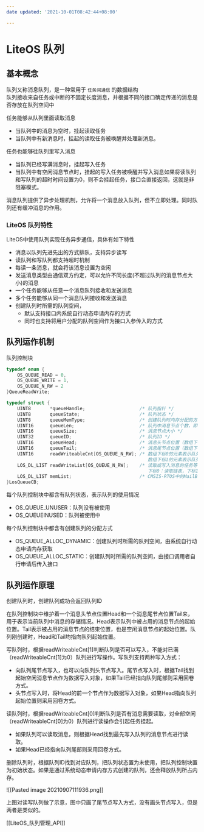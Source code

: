```yaml
---
date updated: '2021-10-01T08:42:44+08:00'

---
```


# LiteOS 队列

## 基本概念

队列又称消息队列，是一种常用于 `任务间通信` 的数据结构\
队列接收来自任务或中断的不固定长度消息，并根据不同的接口确定传递的消息是否存放在队列空间中

任务能够从队列里面读取消息

- 当队列中的消息为空时，挂起读取任务
- 当队列中有新消息时，挂起的读取任务被唤醒并处理新消息。

任务也能够往队列里写入消息

- 当队列已经写满消息时，挂起写入任务
- 当队列中有空闲消息节点时，挂起的写入任务被唤醒并写入消息如果将读队列和写队列的超时时间设置为0，则不会挂起任务，接口会直接返回，这就是非阻塞模式。

消息队列提供了异步处理机制，允许将一个消息放入队列，但不立即处理。同时队列还有缓冲消息的作用。

### LiteOS 队列特性

LiteOS中使用队列实现任务异步通信，具体有如下特性

- 消息以队列先进先出的方式排队，支持异步读写
- 读队列和写队列都支持超时机制
- 每读一条消息，就会将该消息设置为空闲
- 发送消息类型由通信双方约定，可以允许不同长度(不超过队列的消息节点大小)的消息
- 一个任务能够从任意一个消息队列接收和发送消息
- 多个任务能够从同一个消息队列接收和发送消息
- 创建队列时所需的队列空间，
  - 默认支持接口内系统自行动态申请内存的方式
  - 同时也支持将用户分配的队列空间作为接口入参传入的方式

## 队列运作机制

队列控制块

```c
typedef enum {
	OS_QUEUE_READ = 0,
	OS_QUEUE_WRITE = 1,
	OS_QUEUE_N_RW = 2
}QueueReadWrite;

typedef struct {
	UINT8       *queueHandle;                    /* 队列指针 */
    UINT8       queueState;                      /* 队列状态 */
    UINT8       queueMemType;                    /* 创建队列时内存分配的方式 */
    UINT16      queueLen;                        /* 队列中消息节点个数，即队列长度 */
    UINT16      queueSize;                       /* 消息节点大小 */
    UINT32      queueID;                         /* 队列ID */
    UINT16      queueHead;                       /* 消息头节点位置（数组下标）*/
    UINT16      queueTail;                       /* 消息尾节点位置（数组下标）*/
    UINT16      readWriteableCnt[OS_QUEUE_N_RW]; /* 数组下标0的元素表示队列中可读消息数，                              
                                                    数组下标1的元素表示队列中可写消息数 */
    LOS_DL_LIST readWriteList[OS_QUEUE_N_RW];    /* 读取或写入消息的任务等待链表， 
                                                    下标0：读取链表，下标1：写入链表 */
    LOS_DL_LIST memList;                         /* CMSIS-RTOS中的MailBox模块使用的内存块链表 */
}LosQueueCB;
```

每个队列控制块中都含有队列状态，表示队列的使用情况

- OS_QUEUE_UNUSER：队列没有被使用
- OS_QUEUEINUSED：队列被使用中

每个队列控制块中都含有创建队列的分配方式

- OS_QUEUE_ALLOC_DYNAMIC：创建队列时所需的队列空间，由系统自行动态申请内存获取
- OS_QUEUE_ALLOC_STATIC：创建队列时所需的队列空间，由接口调用者自行申请后传入接口

## 队列运作原理

创建队列时，创建队列成功会返回队列ID

在队列控制块中维护着一个消息头节点位置Head和一个消息尾节点位置Tail来，用于表示当前队列中消息的存储情况。Head表示队列中被占用的消息节点的起始位置。Tail表示被占用的消息节点的结束位置，也是空闲消息节点的起始位置。队列刚创建时，Head和Tail均指向队列起始位置。

写队列时，根据readWriteableCnt[1]判断队列是否可以写入，不能对已满（readWriteableCnt[1]为0）队列进行写操作。写队列支持两种写入方式：

- 向队列尾节点写入，也可以向队列头节点写入。尾节点写入时，根据Tail找到起始空闲消息节点作为数据写入对象，如果Tail已经指向队列尾部则采用回卷方式。
- 头节点写入时，将Head的前一个节点作为数据写入对象，如果Head指向队列起始位置则采用回卷方式。

读队列时，根据readWriteableCnt[0]判断队列是否有消息需要读取，对全部空闲（readWriteableCnt[0]为0）队列进行读操作会引起任务挂起。

- 如果队列可以读取消息，则根据Head找到最先写入队列的消息节点进行读取。
- 如果Head已经指向队列尾部则采用回卷方式。

删除队列时，根据队列ID找到对应队列，把队列状态置为未使用，把队列控制块置为初始状态。如果是通过系统动态申请内存方式创建的队列，还会释放队列所占内存。

![[Pasted image 20210907111936.png]]

上图对读写队列做了示意，图中只画了尾节点写入方式，没有画头节点写入，但是两者是类似的。

[[LiteOS_队列管理_API]]
